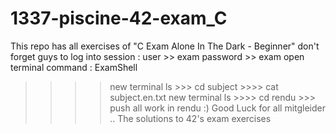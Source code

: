 # 1337-piscine-42-exam_C
This repo has all exercises of "C Exam Alone In The Dark - Beginner"
don't forget guys to log into session : user >> exam password >> exam
open terminal
command : ExamShell
>>>> 
>>>> new terminal ls >>> cd subject >>>> cat subject.en.txt 
>>>> new terminal ls >>>> cd rendu >>> push all work in rendu :)
Good Luck for all mitgleider ..
The solutions to 42's exam exercises

